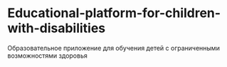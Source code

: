 # Educational-platform-for-children-with-disabilities
Образовательное приложение для обучения детей с ограниченными возможностями здоровья
